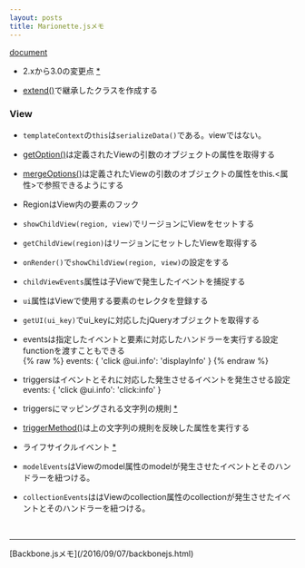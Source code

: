 ```yaml
---
layout: posts
title: Marionette.jsメモ
---
```

[document](http://marionettejs.com/docs/current/)  

* 2.xから3.0の変更点 [\*](https://github.com/marionettejs/backbone.marionette/releases/tag/v3.0.0)  

* [extend()](http://marionettejs.com/docs/master/marionette.functions.html#marionetteextend)で継承したクラスを作成する



### View

* `templateContext`の`this`は`serializeData()`である。viewではない。  

* [getOption()](http://marionettejs.com/docs/v3.0.0/marionette.functions.html#marionettegetoption)は定義されたViewの引数のオブジェクトの属性を取得する  

* [mergeOptions()](http://marionettejs.com/docs/v3.0.0/marionette.functions.html#marionettemergeoptions)は定義されたViewの引数のオブジェクトの属性をthis.&lt;属性&gt;で参照できるようにする  

* RegionはView内の要素のフック

* `showChildView(region, view)`でリージョンにViewをセットする

* `getChildView(region)`はリージョンにセットしたViewを取得する  

* `onRender()`で`showChildView(region, view)`の設定をする  

* `childViewEvents`属性は子Viewで発生したイベントを捕捉する

* `ui`属性はViewで使用する要素のセレクタを登録する

* `getUI(ui_key)`でui_keyに対応したjQueryオブジェクトを取得する

* eventsは指定したイベントと要素に対応したハンドラーを実行する設定  
functionを渡すこともできる  
{% raw %}
events: {
    'click @ui.info': 'displayInfo'
}
{% endraw %}

* triggersはイベントとそれに対応した発生させるイベントを発生させる設定  
events: {
    'click @ui.info': 'click:info'
}

* triggersにマッピングされる文字列の規則 [\*](http://marionettejs.com/docs/v3.0.0/events.html#magic-method-binding) 

* [triggerMethod()](http://marionettejs.com/docs/master/marionette.view.html#onevent-listeners)は上の文字列の規則を反映した属性を実行する

* ライフサイクルイベント [\*](http://marionettejs.com/docs/master/viewlifecycle.html#view-lifecycle)

* `modelEvents`はViewのmodel属性のmodelが発生させたイベントとそのハンドラーを紐つける。  

* `collectionEvents`ははViewのcollection属性のcollectionが発生させたイベントとそのハンドラーを紐つける。  
<br>
<hr>
[Backbone.jsメモ](/2016/09/07/backbonejs.html)
